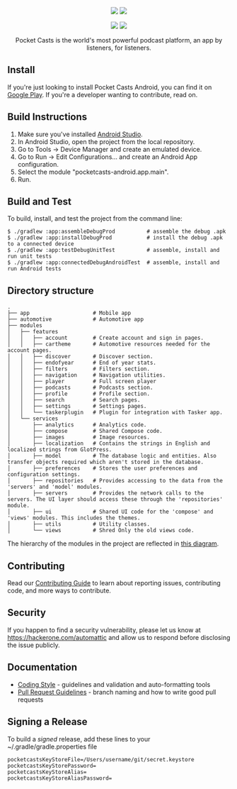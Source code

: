 <p align="center">
    <img src="https://user-images.githubusercontent.com/308331/194037473-41ad7eba-8602-4be5-be73-49e3c0c48c12.svg#gh-light-mode-only" />
    <img src="https://user-images.githubusercontent.com/308331/194041226-4c6d8181-cafa-4ea8-8735-1d8106f5e5f6.svg#gh-dark-mode-only" />
</p>

<p align="center">
    <a href="https://buildkite.com/automattic/pocket-casts-android"><img src="https://badge.buildkite.com/dc67ef3537ad6cf097ff193b28063347418205a341d55f9940.svg?branch=main" /></a>
    <a href="https://github.com/Automattic/pocket-casts-android/blob/main/LICENSE.md"><img src="https://img.shields.io/badge/license-MPL-blue" /></a>
</p>

<p align="center">
    Pocket Casts is the world's most powerful podcast platform, an app by listeners, for listeners.
</p>

## Install

If you're just looking to install Pocket Casts Android, you can find it on [Google Play](https://play.google.com/store/apps/details?id=au.com.shiftyjelly.pocketcasts). If you're a developer wanting to contribute, read on.

## Build Instructions

1. Make sure you've installed [Android Studio](https://developer.android.com/studio/index.html).
2. In Android Studio, open the project from the local repository.
3. Go to Tools → Device Manager and create an emulated device.
4. Go to Run → Edit Configurations… and create an Android App configuration. 
5. Select the module "pocketcasts-android.app.main".
6. Run.

## Build and Test

To build, install, and test the project from the command line:

    $ ./gradlew :app:assembleDebugProd          # assemble the debug .apk
    $ ./gradlew :app:installDebugProd           # install the debug .apk to a connected device
    $ ./gradlew :app:testDebugUnitTest          # assemble, install and run unit tests
    $ ./gradlew :app:connectedDebugAndroidTest  # assemble, install and run Android tests

## Directory structure
    .
    ├── app                    # Mobile app
    ├── automotive             # Automotive app
    ├── modules
    │   ├── features
    │   │   ├── account        # Create account and sign in pages.
    │   │   ├── cartheme       # Automotive resources needed for the account pages.
    │   │   ├── discover       # Discover section.
    │   │   ├── endofyear      # End of year stats.
    │   │   ├── filters        # Filters section.
    │   │   ├── navigation     # Navigation utilities.
    │   │   ├── player         # Full screen player
    │   │   ├── podcasts       # Podcasts section.
    │   │   ├── profile        # Profile section.
    │   │   ├── search         # Search pages.
    │   │   ├── settings       # Settings pages.
    │   │   └── taskerplugin   # Plugin for integration with Tasker app.
    │   └── services
    │       ├── analytics      # Analytics code.
    │       ├── compose        # Shared Compose code.
    │       ├── images         # Image resources.
    │       ├── localization   # Contains the strings in English and localized strings from GlotPress. 
    │       ├── model          # The database logic and entities. Also transfer objects required which aren't stored in the database.
    │       ├── preferences    # Stores the user preferences and configuration settings.
    │       ├── repositories   # Provides accessing to the data from the 'servers' and 'model' modules.
    │       ├── servers        # Provides the network calls to the servers. The UI layer should access these through the 'repositories' module.
    │       ├── ui             # Shared UI code for the 'compose' and 'views' modules. This includes the themes.
    │       ├── utils          # Utility classes.
    │       └── views          # Shred Only the old views code.

The hierarchy of the modules in the project are reflected in [this diagram](docs/module-diagram.png).

## Contributing

Read our [Contributing Guide](CONTRIBUTING.md) to learn about reporting issues, contributing code, and more ways to contribute.

## Security

If you happen to find a security vulnerability, please let us know at https://hackerone.com/automattic and allow us to respond before disclosing the issue publicly.

## Documentation

- [Coding Style](docs/coding-style.md) - guidelines and validation and auto-formatting tools
- [Pull Request Guidelines](docs/pull-request-guidelines.md) - branch naming and how to write good pull requests

## Signing a Release

To build a _signed_ release, add these lines to your ~/.gradle/gradle.properties file

    pocketcastsKeyStoreFile=/Users/username/git/secret.keystore
    pocketcastsKeyStorePassword=
    pocketcastsKeyStoreAlias=
    pocketcastsKeyStoreAliasPassword=
